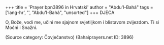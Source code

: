 +++
title = 'Prayer bpn3896 in Hrvatski'
author = "Abdu'l-Bahá"
tags = ['lang-hr', '', "Abdu'l-Bahá", "unsorted"]
+++
DJECA

O, Bože, vodi me, učini me sjajnom svjetiljkom i blistavom zvijezdom. Ti si Moćni i Snažni.

(Source category: Čovječanstvo)
(Bahaiprayers.net ID: 3896)
